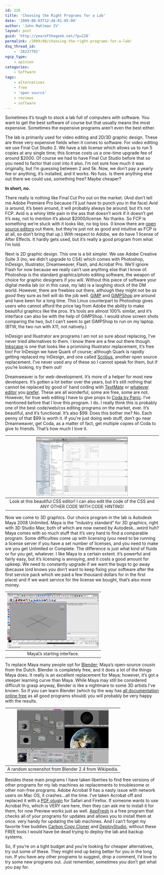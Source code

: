 ```yaml
---
id: 226
title: 'Choosing the Right Programs for a Lab'
date: '2009-08-03T12:48:01-05:00'
author: 'John Mahlman IV'
layout: post
guid: 'http://yearofthegeek.net/?p=226'
permalink: /2009/08/choosing-the-right-programs-for-a-lab/
dsq_thread_id:
    - '28237792'
ngcp_type:
    - opinion
categories:
    - Software
tags:
    - alternatives
    - free
    - 'open source'
    - reviews
    - software
---
```


Sometimes it’s tough to stock a lab full of computers with software. You want to get the best software of course but that usually means the most expensive. Sometimes the expensive programs aren’t even the best either.

The lab is primarily used for video editing and 2D/3D graphic design. These are three very expensive fields when it comes to software. For video editing we use Final Cut Studio 2. We have a lab license which allows us to run 5 copies at any single time; this license costs us a one-time upgrade fee of around $2000. Of course we had to have Final Cut Studio before that so you need to factor that cost into it also. I’m not sure how much it was originally, but I’m guessing between 2 and 5k. Now, we don’t pay a yearly fee or anything, it’s installed, and it works. No fuss. Is there anything else out there we could use, something free? Maybe cheaper?

**In short, no.**

There really is nothing like Final Cut Pro out on the market. (And don’t tell me Adobe Premiere Pro because I’ll just have to punch you in the face) Avid is around, it’s been around, it will probably always be around; but it’s not FCP. Avid is a whiny little pain in the ass that doesn’t work if it doesn’t get it’s way, not to mention it’s about $2000/license. No thanks. So FCP is something we’re stuck with it looks like, no big loss. (I know there are [open source editors](http://jahshaka.org/) out there, but they’re just not as good and intuitive as FCP is at all, so don’t bring that up.) With respect to Adobe, we do have 1 license of After Effects. It hardly gets used, but it’s really a good program from what I’m told.

Next is 2D graphic design. This one is a bit simpler. We use Adobe Creative Suite 3 (no, we didn’t upgrade to CS4) which comes with Photoshop, InDesign, Illustrator, Dreamweaver, Flash, and Acrobat Pro. We’ll ignore Flash for now because we really can’t use anything else that I know of. Photoshop is the standard graphics/photo editing software, the weapon of choice for graphic designers if you will. Without this piece of software your digital media lab (or in this case, my lab) is a laughing stock of the DM world. However, there are freebies out there, although they might not be *as good* they sure as hell will do the job well. [GiMP](http://www.gimp.org/) and [GiMPShop](http://www.gimpshop.com/) are around and have been for a long time. This Linux counterpart to Photoshop gives users who cannot afford the price tag from Adobe the ability to make beautiful graphics like the pros. It’s tools are almost 100% similar, and it’s interface can also be with the help of GiMPShop. I would show screen shots comparing the two, but I can’t seem to get GiMPShop to run on my laptop. (BTW, the two run with X11, not natively.)

InDesign and Illustrator are programs I am not so sure about replacing, I’ve never tried alternatives to them. I know there are a few out there though. [Inkscape](http://www.inkscape.org/index.php?lang=en) is one that looks like a promising Illustrator replacement, it’s free too! For InDesign we have Quark of course; although Quark is rapidly getting replaced my InDesign, and one called [Scribus](http://www.scribus.net/), another open source replacement. I’ve never used any of these so I cannot speak for them, but if you’re looking, try them out!

Dreamweaver is for web-development. It’s more of a helper for most new developers. It’s gotten a lot better over the years, but it’s still nothing that cannot be replaced by good ol’ hand coding with [TextMate](http://macromates.com/) or [whatever](http://www.codingmonkeys.de/subethaedit/) [editor](http://www.barebones.com/) you [prefer](http://aquamacs.org/). These are all wonderful, some are free, some are not. However, for true web editing I have to give props to [Coda by Panic](https://www.panic.com/coda/). I’ve mentioned before that I love this program. I do. I really think this is probably one of the best code/web/css editing programs on the market, ever. It’s beautiful, and it’s functional. It’s also $99. Does this bother me? No. Each penny of that $99 is worth it. If you’re just doing web stuff, don’t go near Dreamweaver, get Coda, as a matter of fact, get multiple copies of Coda to give to friends. That’s how much I love it.

|[![Look at this beautiful CSS editor! I can also edit the code of the CSS and ANY OTHER CODE WITH CODE HINTING!](/wp-content/uploads/2009/08/Picture-1-300x193.png?resize=300%2C193 "Coda CSS")](/wp-content/uploads/2009/08/Picture-1.png)|
|:--:|
|Look at this beautiful CSS editor! I can also edit the code of the CSS and ANY OTHER CODE WITH CODE HINTING!|

Now we come to 3D graphics. Our choice program in the lab is Autodesk Maya 2008 Unlimited. Maya is the “industry standard” for 3D graphics, right with 3D Studio Max; both of which are now owned by Autodesk…weird huh? Maya comes with so much stuff that it’s very hard to find a comparable program. Some difficulties come up with licensing (you need to be running a license server if you have a set number of licenses, and you need to make sre you get Unlimited or Complete. The difference is just what kind of fluids or fur you get, whatever. I like Maya to a certain extent. it’s powerful and fairly easy, but it’s licensing is annoying, and it costs a good amount for upkeep. We need to constantly upgrade if we want the bugs to go away (because lord knows you don’t want to keep fixing your software after the first service pack which we paid a few thousand dollars for in the first place) and if we want service for the license we bought, that’s also more money.

|[![Maya's starting interface.](/wp-content/uploads/2009/08/Picture-2-300x181.png?resize=300%2C181 "Maya")](/wp-content/uploads/2009/08/Picture-2.png)|
|:--:|
|Maya\\’s starting interface.|

To replace Maya many people opt for [Blender](http://blender.org); Maya’s open-source cousin from the Dutch. Blender is completely free, and it does a lot of the things Maya does. It really is an excellent replacement for Maya; however, it’s got a steeper learning curve than Maya. While Maya may still be considered difficult to grasp anyway, Bender is like a nightmare to some 3D artists I’ve known. So if you can learn Blender (which by the way has [all documentation online free](http://www.blender.org/download/documentation/) as all good programs should) you will probably be very happy with the results.

|[![A random screenshot from Blender 2.4 from Wikipedia.](/wp-content/uploads/2009/08/Blender3D_2.4.5-screen-300x178.jpg?resize=300%2C178 "Blender from Wiki")](/wp-content/uploads/2009/08/Blender3D_2.4.5-screen.jpg)|
|:--:|
|A random screenshot from Blender 2.4 from Wikipedia.|

Besides these main programs I have taken liberties to find free versions of other programs for my lab machines as replacements to troublesome or other non-free programs. Adobe Acrobat 9 has a nasty issue with network users on Mac OS, it crashes…all the time. I’ve taken Acrobat off and replaced it with a [PDF plugin](http://www.schubert-it.com/pluginpdf/) for Safari and Firefox. If someone wants to use Acrobat Pro, which is VERY rare here, then they can ask me to install it for them, for now Preview works just as well. [AppFresh](http://metaquark.de/appfresh/) is a free program that checks all of your programs for updates and allows you to install them at once. very handy for updating the lab machines. And I can’t forget my favorite free buddies [Carbon Copy Cloner](http://www.bombich.com/software/ccc.html) and [DeployStudio](http://www.deploystudio.com/), without these FREE tools I would have be dead trying to deploy the lab and backup systems.

So, if you’re on a tight budget and you’re looking for cheaper alternatives, try out some of these. They might end up being better for you in the long run. If you have any other programs to suggest, drop a comment, I’d love to try some new programs out. Just remember, sometimes you don’t get what you pay for.
